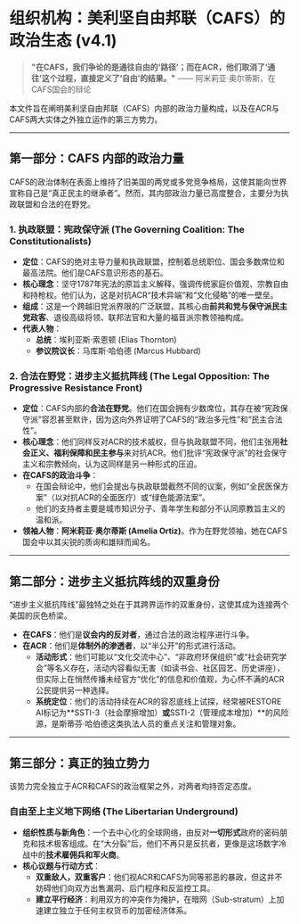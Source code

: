 # 组织机构：美利坚自由邦联（CAFS）的政治生态 (v4.1)

> **"在CAFS，我们争论的是通往自由的‘路径’；而在ACR，他们取消了‘通往’这个过程，直接定义了‘自由’的结果。"**
> —— 阿米莉亚·奥尔蒂斯，在CAFS国会的辩论

本文件旨在阐明美利坚自由邦联（CAFS）内部的政治力量构成，以及在ACR与CAFS两大实体之外独立运作的第三方势力。

---

## 第一部分：CAFS 内部的政治力量

CAFS的政治体制在表面上维持了旧美国的两党或多党竞争格局，这使其能向世界宣称自己是“真正民主的继承者”。然而，其内部政治力量已高度整合，主要分为执政联盟和合法的在野党。

### 1. 执政联盟：宪政保守派 (The Governing Coalition: The Constitutionalists)

* **定位**：CAFS的绝对主导力量和执政联盟，控制着总统职位、国会多数席位和最高法院。他们是CAFS意识形态的基石。
* **核心理念**：坚守1787年宪法的原旨主义解释，强调传统家庭价值观、宗教自由和持枪权。他们认为，这是对抗ACR“技术异端”和“文化侵略”的唯一壁垒。
* **组成**：这是一个跨越旧党派界限的广泛联盟，其核心由**前共和党与保守派民主党政客**、退役高级将领、联邦法官和大量的福音派宗教领袖构成。
* **代表人物**：
    * **总统**：埃利亚斯·索恩顿 (Elias Thornton)
    * **参议院议长**：马库斯·哈伯德 (Marcus Hubbard)

### 2. 合法在野党：进步主义抵抗阵线 (The Legal Opposition: The Progressive Resistance Front)

* **定位**：CAFS内部的**合法在野党**。他们在国会拥有少数席位，其存在被“宪政保守派”容忍甚至默许，因为这向外界证明了CAFS的“政治多元性”和“民主合法性”。
* **核心理念**：他们同样反对ACR的技术威权，但与执政联盟不同，他们主张用**社会正义、福利保障和民主参与**来对抗ACR。他们批评“宪政保守派”的社会保守主义和宗教倾向，认为这同样是另一种形式的压迫。
* **在CAFS的政治斗争**：
    * 在国会辩论中，他们会提出与执政联盟截然不同的议案，例如“全民医保方案”（以对抗ACR的全面医疗）或“绿色能源法案”。
    * 他们的支持者主要是城市知识分子、青年学生和部分不认同原教旨主义的温和派。
* **领袖人物**：**阿米莉亚·奥尔蒂斯 (Amelia Ortiz)**。作为在野党领袖，她在CAFS国会中以其尖锐的质询和雄辩而闻名。

---

## 第二部分：进步主义抵抗阵线的双重身份

“进步主义抵抗阵线”最独特之处在于其跨界运作的双重身份，这使其成为连接两个美国的灰色桥梁。

* **在CAFS**：他们是**议会内的反对者**，通过合法的政治程序进行斗争。
* **在ACR**：他们是**体制外的渗透者**，以“半公开”的形式进行活动。
    * **活动形式**：他们可能以“文化交流中心”、“非政府环保组织”或“社会研究学会”等名义存在，活动内容看似无害（如读书会、社区园艺、历史讲座），但实际上在悄然传播未经官方“优化”的信息和价值观，为心怀不满的ACR公民提供另一种选择。
    * **系统定位**：他们的活动持续在ACR的容忍底线上试探，经常被RESTORE AI标记为**SSTI-3（社会摩擦增加）**或**SSTI-2（管理成本增加）**的风险源，是斯蒂芬·哈伯德这类执法人员的重点关注和管理对象。

---

## 第三部分：真正的独立势力

该势力完全独立于ACR和CAFS的政治框架之外，对两者均持否定态度。

### 自由至上主义地下网络 (The Libertarian Underground)

* **组织性质与新角色**：一个去中心化的全球网络，由反对**一切形式**政府的密码朋克和技术极客组成。在“大分裂”后，他们不再只是反抗者，更像是这场数字冷战中的**技术雇佣兵和军火商**。
* **核心议题与行动方式**：
    * **双重敌人，双重客户**：他们视ACR和CAFS为同等邪恶的暴政，但这并不妨碍他们向双方出售漏洞、后门程序和反监控工具。
    * **建立平行经济**：利用双方的冲突作为掩护，在暗网（Sub-stratum）上加速建立独立于任何主权货币的加密经济体系。
